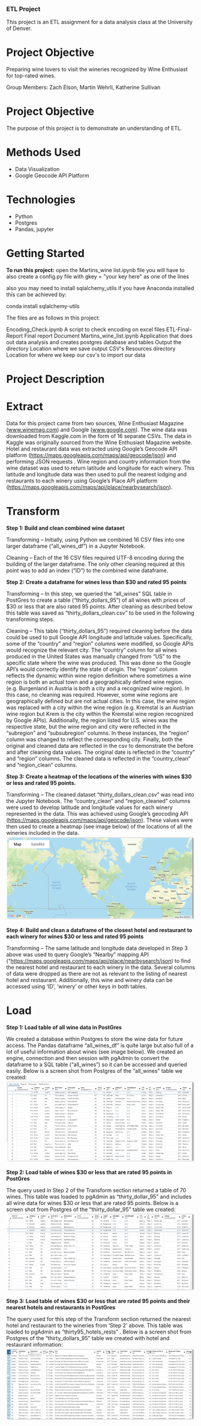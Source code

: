 ### ETL Project
This project is an ETL assignment for a data analysis class at the University of Denver.  
# Project Objective
Preparing wine lovers to visit the wineries recognized by Wine Enthusiast for top-rated wines.  

Group Members: Zach Elson, Martin Wehrli, Katherine Sullivan

# Project Objective
The purpose of this project is to demonstrate an understanding of ETL.

# Methods Used
* Data Visualization
* Google Geocode API Platform

# Technologies
* Python
* Postgres
* Pandas, jupyter

# Getting Started
**To run this project:**
open the Martins_wine list.ipynb file
you will have to also create a config.py file with 
gkey = "your key here" as one of the lines

also you may need to install sqlalchemy_utils
if you have Anaconda installed this can be achieved by:

conda install sqlalchemy-utils

The files are as follows in this project:

Encoding_Check.ipynb                      A script to check encoding on excel files
ETL-Final-Report                          Final report Document 
Martins_wine_list.ipynb                   Application that does out data analysis and creates postgres database and tables
Output the directory                      Location where we save output CSV's
Resources directory                       Location for where we keep our csv's to import our data

# Project Description
# Extract
Data for this project came from two sources, Wine Enthusiast Magazine (www.winemag.com) and Google (www.google.com).  The wine data was downloaded from Kaggle.com in the form of 16 separate CSVs.  The data in Kaggle was originally sourced from the Wine Enthusiast Magazine website. 
Hotel and restaurant data was extracted using Google’s Geocode API platform (https://maps.googleapis.com/maps/api/geocode/json) and performing JSON requests .  Wine region and country information from the wine dataset was used to return latitude and longitude for each winery.  This latitude and longitude data was then used to pull the nearest lodging and restaurants to each winery using Google’s Place API platform (https://maps.googleapis.com/maps/api/place/nearbysearch/json).

# Transform
**Step 1: Build and clean combined wine dataset**

Transforming – Initially, using Python we combined 16 CSV files into one larger dataframe (“all_wines_df”) in a Jupyter Notebook.

Cleaning – Each of the 16 CSV files required UTF-8 encoding during the building of the larger dataframe.  The only other cleaning required at this point was to add an index (“ID”) to the combined wine dataframe.

**Step 2: Create a dataframe for wines less than $30 and rated 95 points**

Transforming – In this step, we queried the “all_wines” SQL table in PostGres to create a table (“thirty_dollars_95”) of all wines with prices of $30 or less that are also rated 95 points.  After cleaning as described below this table was saved as “thirty_dollars_clean.csv” to be used in the following transforming steps.

Cleaning – This table (“thirty_dollars_95”) required cleaning before the data could be used to pull Google API longitude and latitude values.  Specifically, some of the “country” and “region” columns were modified, so Google APIs would recognize the relevant city.
The “country” column for all wines produced in the United States was manually changed from “US” to  the specific state where the wine was produced. This was done so the Google API’s would correctly identify the state of origin.
The “region” column reflects the dynamic within wine region definition where sometimes a wine region is both an actual town and a geographically defined wine region. (e.g. Burgenland in Austria is both a city and a recognized wine region). In this case, no cleaning was required. However, some wine regions are geographically defined but are not actual cities. In this case, the wine region was replaced with a city within the wine region (e.g. Kremstal is an Austrian wine region but Krem is the city within the Kremstal wine region recognized by Google APIs). 
Additionally, the region listed for U.S. wines was the respective state, but the wine region and city were reflected in the “subregion” and “subsubregion” columns. In these instances, the “region” column was changed to reflect the corresponding city.
Finally, both the original and cleaned data are reflected in the csv to demonstrate the before and after cleaning data values. The original date is reflected in the “country” and “region” columns. The cleaned data is reflected in the “country_clean” and “region_clean” columns.

**Step 3: Create a heatmap of the locations of the wineries with wines $30 or less and rated 95 points.**

Transforming – The cleaned dataset “thirty_dollars_clean.csv” was read into the Jupyter Notebook.  The “country_clean” and “region_cleaned” columns were used to develop latitude and longitude values for each winery represented in the data.  This was achieved using Google’s geocoding API (https://maps.googleapis.com/maps/api/geocode/json).  These values were then used to create a heatmap (see image below) of the locations of all the wineries included in the data.
![alt text](https://github.com/zelson71/ETL-project/blob/master/Images/Image1.png)
 
**Step 4: Build and clean a dataframe of the closest hotel and restaurant to each winery for wines $30 or less and rated 95 points**

Transforming – The same latitude and longitude data developed in Step 3 above was used to query Google’s “Nearby” mapping API (“https://maps.googleapis.com/maps/api/place/nearbysearch/json) to find the nearest hotel and restaurant to each winery in the data.  Several columns of data were dropped as there are not as relevant to the listing of nearest hotel and restaurant.  Additionally, this wine and winery data can be accessed using ‘ID’, ‘winery’ or other keys in both tables.

# Load
**Step 1: Load table of all wine data in PostGres**

We created a database within Postgres to store the wine data for future access. The Pandas dataframe “all_wines_df” is quite large but also full of a lot of useful information about wines (see image below).  We created an engine, connection and then session with pgAdmin to convert the dataframe to a SQL table (“all_wines”) so it can be accessed and queried easily.   Below is a screen shot from Postgres of the “all_wines” table we created:
![alt text](https://github.com/zelson71/ETL-project/blob/master/Images/Image2.png)

**Step 2: Load table of wines $30 or less that are rated 95 points in PostGres**

The query used in Step 2 of the Transform section returned a table of 70 wines.  This table was loaded to pgAdmin as “thirty_dollar_95” and includes all wine data for wines $30 or less that are rated 95 points. Below is a screen shot from Postgres of the “thirty_dollar_95” table we created:
![alt text](https://github.com/zelson71/ETL-project/blob/master/Images/Image3.png)
 
**Step 3: Load table of wines $30 or less that are rated 95 points and their nearest hotels and restaurants in PostGres**

The query used for this step of the Transform section returned the nearest hotel and restaurant to the wineries from ‘Step 2’ above.  This table was loaded to pgAdmin as “thirty95_hotels_rests” . Below is a screen shot from Postgres of the “thirty_dollars_95” table we created with hotel and restaurant information:
![alt text](https://github.com/zelson71/ETL-project/blob/master/Images/Image4.png)



